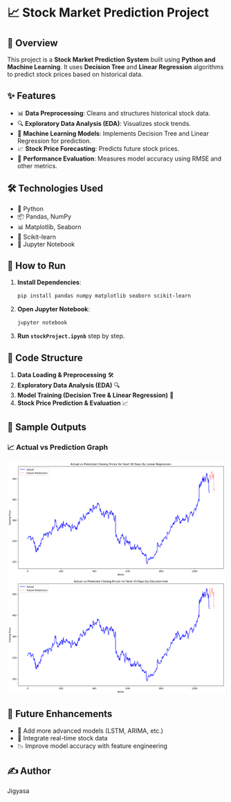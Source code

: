 # 📈 Stock Market Prediction Project

## 📌 Overview
This project is a **Stock Market Prediction System** built using **Python and Machine Learning**. It uses **Decision Tree** and **Linear Regression** algorithms to predict stock prices based on historical data.

## ✨ Features
- 📊 **Data Preprocessing**: Cleans and structures historical stock data.
- 🔍 **Exploratory Data Analysis (EDA)**: Visualizes stock trends.
- 🤖 **Machine Learning Models**: Implements Decision Tree and Linear Regression for prediction.
- 📈 **Stock Price Forecasting**: Predicts future stock prices.
- 📜 **Performance Evaluation**: Measures model accuracy using RMSE and other metrics.

## 🛠 Technologies Used
- 🐍 Python
- 📦 Pandas, NumPy
- 📊 Matplotlib, Seaborn
- 🤖 Scikit-learn
- 📑 Jupyter Notebook

## 🚀 How to Run
1. **Install Dependencies**:
   ```sh
   pip install pandas numpy matplotlib seaborn scikit-learn
   ```
2. **Open Jupyter Notebook**:
   ```sh
   jupyter notebook
   ```
3. **Run `stockProject.ipynb`** step by step.

## 📂 Code Structure
1. **Data Loading & Preprocessing** 🛠️
2. **Exploratory Data Analysis (EDA)** 🔍
3. **Model Training (Decision Tree & Linear Regression)** 🤖
4. **Stock Price Prediction & Evaluation** 📈

## 📸 Sample Outputs


### 📈 Actual vs Prediction Graph
![Prediction](lr_30days.png)
![Prediction](dt_30days.png)

## 🔮 Future Enhancements
- 🏦 Add more advanced models (LSTM, ARIMA, etc.)
- 📡 Integrate real-time stock data
- 📉 Improve model accuracy with feature engineering

## ✍️ Author
Jigyasa
